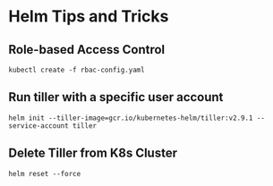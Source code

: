 # Helm Tips and Tricks

## Role-based Access Control
`kubectl create -f rbac-config.yaml`

## Run tiller with a specific user account
`helm init --tiller-image=gcr.io/kubernetes-helm/tiller:v2.9.1 --service-account tiller`

## Delete Tiller from K8s Cluster
`helm reset --force`
